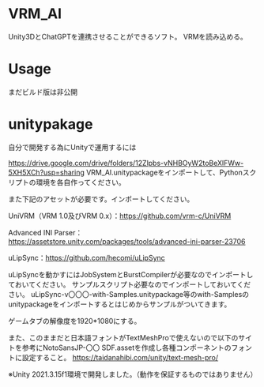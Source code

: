 # VRM_AI
Unity3DとChatGPTを連携させることができるソフト。
VRMを読み込める。

# Usage
まだビルド版は非公開

# unitypakage
自分で開発する為にUnityで運用するには

https://drive.google.com/drive/folders/12Zlpbs-vNHBOyW2toBeXlFWw-5XH5XCh?usp=sharing
VRM_AI.unitypackageをインポートして、Pythonスクリプトの環境を各自作ってください。

また下記のアセットが必要です。インポートしてください。

UniVRM（VRM 1.0及びVRM 0.x）：https://github.com/vrm-c/UniVRM

Advanced INI Parser：https://assetstore.unity.com/packages/tools/advanced-ini-parser-23706

uLipSync：https://github.com/hecomi/uLipSync

uLipSyncを動かすにはJobSystemとBurstCompilerが必要なのでインポートしておいてください。
サンプルスクリプト必要なのでインポートしておいてください。
uLipSync-v〇〇〇-with-Samples.unitypackage等のwith-Samplesのunitypackageをインポートするとはじめからサンプルがついてきます。

ゲームタブの解像度を1920*1080にする。

また、このままだと日本語フォントがTextMeshProで使えないので以下のサイトを参考にNotoSansJP-〇〇 SDF.assetを作成し各種コンポーネントのフォントに設定すること。
https://taidanahibi.com/unity/text-mesh-pro/

※Unity 2021.3.15f1環境で開発しました。（動作を保証するものではありません）
